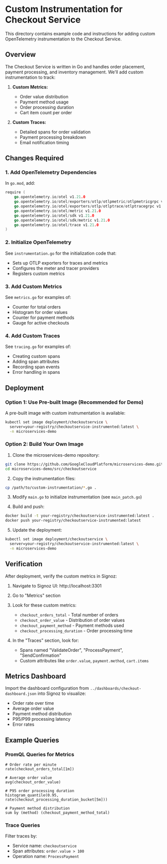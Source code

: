 # Custom Instrumentation for Checkout Service

This directory contains example code and instructions for adding custom OpenTelemetry instrumentation to the Checkout Service.

## Overview

The Checkout Service is written in Go and handles order placement, payment processing, and inventory management. We'll add custom instrumentation to track:

1. **Custom Metrics:**
   - Order value distribution
   - Payment method usage
   - Order processing duration
   - Cart item count per order

2. **Custom Traces:**
   - Detailed spans for order validation
   - Payment processing breakdown
   - Email notification timing

## Changes Required

### 1. Add OpenTelemetry Dependencies

In `go.mod`, add:
```go
require (
    go.opentelemetry.io/otel v1.21.0
    go.opentelemetry.io/otel/exporters/otlp/otlpmetric/otlpmetricgrpc v0.44.0
    go.opentelemetry.io/otel/exporters/otlp/otlptrace/otlptracegrpc v1.21.0
    go.opentelemetry.io/otel/metric v1.21.0
    go.opentelemetry.io/otel/sdk v1.21.0
    go.opentelemetry.io/otel/sdk/metric v1.21.0
    go.opentelemetry.io/otel/trace v1.21.0
)
```

### 2. Initialize OpenTelemetry

See `instrumentation.go` for the initialization code that:
- Sets up OTLP exporters for traces and metrics
- Configures the meter and tracer providers
- Registers custom metrics

### 3. Add Custom Metrics

See `metrics.go` for examples of:
- Counter for total orders
- Histogram for order values
- Counter for payment methods
- Gauge for active checkouts

### 4. Add Custom Traces

See `tracing.go` for examples of:
- Creating custom spans
- Adding span attributes
- Recording span events
- Error handling in spans

## Deployment

### Option 1: Use Pre-built Image (Recommended for Demo)

A pre-built image with custom instrumentation is available:
```bash
kubectl set image deployment/checkoutservice \
  server=your-registry/checkoutservice-instrumented:latest \
  -n microservices-demo
```

### Option 2: Build Your Own Image

1. Clone the microservices-demo repository:
```bash
git clone https://github.com/GoogleCloudPlatform/microservices-demo.git
cd microservices-demo/src/checkoutservice
```

2. Copy the instrumentation files:
```bash
cp /path/to/custom-instrumentation/*.go .
```

3. Modify `main.go` to initialize instrumentation (see `main_patch.go`)

4. Build and push:
```bash
docker build -t your-registry/checkoutservice-instrumented:latest .
docker push your-registry/checkoutservice-instrumented:latest
```

5. Update the deployment:
```bash
kubectl set image deployment/checkoutservice \
  server=your-registry/checkoutservice-instrumented:latest \
  -n microservices-demo
```

## Verification

After deployment, verify the custom metrics in Signoz:

1. Navigate to Signoz UI: http://localhost:3301
2. Go to "Metrics" section
3. Look for these custom metrics:
   - `checkout_orders_total` - Total number of orders
   - `checkout_order_value` - Distribution of order values
   - `checkout_payment_method` - Payment methods used
   - `checkout_processing_duration` - Order processing time

4. In the "Traces" section, look for:
   - Spans named "ValidateOrder", "ProcessPayment", "SendConfirmation"
   - Custom attributes like `order.value`, `payment.method`, `cart.items`

## Metrics Dashboard

Import the dashboard configuration from `../dashboards/checkout-dashboard.json` into Signoz to visualize:
- Order rate over time
- Average order value
- Payment method distribution
- P95/P99 processing latency
- Error rates

## Example Queries

### PromQL Queries for Metrics

```promql
# Order rate per minute
rate(checkout_orders_total[1m])

# Average order value
avg(checkout_order_value)

# P95 order processing duration
histogram_quantile(0.95, rate(checkout_processing_duration_bucket[5m]))

# Payment method distribution
sum by (method) (checkout_payment_method_total)
```

### Trace Queries

Filter traces by:
- Service name: `checkoutservice`
- Span attributes: `order.value > 100`
- Operation name: `ProcessPayment`
